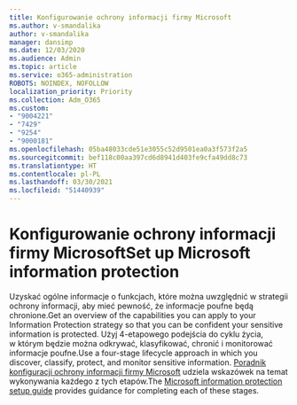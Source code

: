 ```yaml
---
title: Konfigurowanie ochrony informacji firmy Microsoft
ms.author: v-smandalika
author: v-smandalika
manager: dansimp
ms.date: 12/03/2020
ms.audience: Admin
ms.topic: article
ms.service: o365-administration
ROBOTS: NOINDEX, NOFOLLOW
localization_priority: Priority
ms.collection: Adm_O365
ms.custom:
- "9004221"
- "7429"
- "9254"
- "9000181"
ms.openlocfilehash: 05ba48033cde51e3055c52d9501ea0a3f573f2a5
ms.sourcegitcommit: bef118c00aa397cd6d8941d403fe9cfa49dd8c73
ms.translationtype: HT
ms.contentlocale: pl-PL
ms.lasthandoff: 03/30/2021
ms.locfileid: "51440939"
---
```

# <a name="set-up-microsoft-information-protection"></a><span data-ttu-id="729b5-102">Konfigurowanie ochrony informacji firmy Microsoft</span><span class="sxs-lookup"><span data-stu-id="729b5-102">Set up Microsoft information protection</span></span>

<span data-ttu-id="729b5-103">Uzyskać ogólne informacje o funkcjach, które można uwzględnić w strategii ochrony informacji, aby mieć pewność, że informacje poufne będą chronione.</span><span class="sxs-lookup"><span data-stu-id="729b5-103">Get an overview of the capabilities you can apply to your Information Protection strategy so that you can be confident your sensitive information is protected.</span></span> <span data-ttu-id="729b5-104">Użyj 4-etapowego podejścia do cyklu życia, w którym będzie można odkrywać, klasyfikować, chronić i monitorować informacje poufne.</span><span class="sxs-lookup"><span data-stu-id="729b5-104">Use a four-stage lifecycle approach in which you discover, classify, protect, and monitor sensitive information.</span></span> <span data-ttu-id="729b5-105">[Poradnik konfiguracji ochrony informacji firmy Microsoft](https://go.microsoft.com/fwlink/?linkid=2146619) udziela wskazówek na temat wykonywania każdego z tych etapów.</span><span class="sxs-lookup"><span data-stu-id="729b5-105">The [Microsoft information protection setup guide](https://go.microsoft.com/fwlink/?linkid=2146619) provides guidance for completing each of these stages.</span></span>
